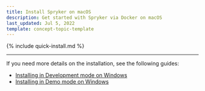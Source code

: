 ```yaml
---
title: Install Spryker on macOS
description: Get started with Spryker via Docker on macOS
last_updated: Jul 5, 2022
template: concept-topic-template
---
```


{% include quick-install.md %}

---

If you need more details on the installation, see the following guides:
- [Installing in Development mode on Windows](/docs/scos/dev/setup/installing-spryker-with-docker/installation-guides/installing-in-development-mode-on-windows.html)
- [Installing in Demo mode on Windows](/docs/scos/dev/setup/installing-spryker-with-docker/installation-guides/installing-in-demo-mode-on-windows.html)
